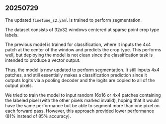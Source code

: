 20250729
--------

The updated `finetune_s2.yaml` is trained to perform segmentation.

The dataset consists of 32x32 windows centered at sparse point crop type labels.

The previous model is trained for classification, where it inputs the 4x4 patch at the
center of the window and predicts the crop type. This performs well, but deploying the
model is not clean since the classification task is intended to produce a vector
output.

Thus, the model is now updated to perform segmentation. It still inputs 4x4 patches,
and still essentially makes a classification prediction since it outputs logits via a
pooling decoder and the logits are copied to all of the output pixels.

We tried to train the model to input random 16x16 or 4x4 patches containing the labeled
pixel (with the other pixels marked invalid), hoping that it would have the same
performance but be able to segment more than one pixel on each forward pass. However,
this approach provided lower performance (81% instead of 85% accuracy).
